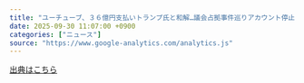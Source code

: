 ```yaml
---
title: "ユーチューブ、３６億円支払いトランプ氏と和解…議会占拠事件巡りアカウント停止 - 読売新聞オンライン"
date: 2025-09-30 11:07:00 +0900
categories: ["ニュース"]
source: "https://www.google-analytics.com/analytics.js"
---
```


[出典はこちら](https://www.google-analytics.com/analytics.js)
